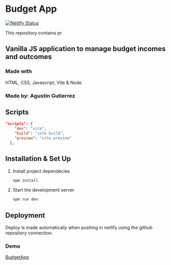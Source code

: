 # Budget App

[![Netlify Status](https://api.netlify.com/api/v1/badges/4995dac2-b2c7-4221-96f2-047f72d03490/deploy-status)](https://app.netlify.com/sites/aggutierrez-budgetsapp/deploys)

This repository contains pr

## Vanilla JS application to manage budget incomes and outcomes

### Made with

HTML, CSS, Javascript, Vite & Node

### Made by: Agustin Gutierrez

## Scripts

```json
"scripts": {
    "dev": "vite",
    "build": "vite build",
    "preview": "vite preview"
  },
```

## Installation & Set Up

1. Install project dependecies

   ```sh
   npm install
   ```

2. Start the development server

   ```sh
   npm run dev
   ```

## Deployment

Deploy is made automatically when pushing in netlify using the github repository connection.

### Demo

[BudgetApp](https://aggutierrez-budgetsapp.netlify.app/)
